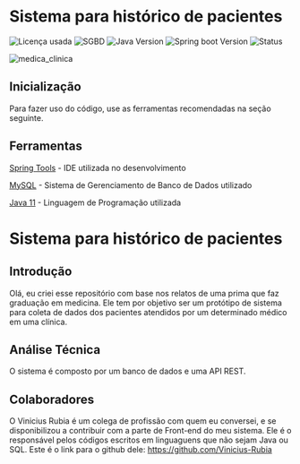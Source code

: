 # Sistema para histórico de pacientes

![Licença usada](https://img.shields.io/github/license/DaviMacielCavalcante/System_Hospital)
![SGBD](https://img.shields.io/badge/SGBD-MySQL-blue)
![Java Version](https://img.shields.io/badge/Java-11-brightgreen)
![Spring boot Version](https://img.shields.io/badge/Spring%20Boot-2.7.0-brightgreen)
![Status](https://img.shields.io/badge/Status-Finalizado-brightgreen)

![medica_clinica](https://bulcaoezeferino.adv.br/wp-content/uploads/2020/10/Copia-de-consultorio-medico-site-1170x730.jpg)

## Inicialização
Para fazer uso do código, use as ferramentas recomendadas na seção seguinte.

## Ferramentas

[Spring Tools](https://spring.io/tools) - IDE utilizada no desenvolvimento

[MySQL](https://www.mysql.com/) - Sistema de Gerenciamento de Banco de Dados utilizado

[Java 11](https://www.oracle.com/java/technologies/javase/jdk11-archive-downloads.html) - Linguagem de Programação utilizada

# Sistema para histórico de pacientes

## Introdução

Olá, eu criei esse repositório com base nos relatos de uma prima que faz graduação em medicina. Ele tem por objetivo ser um protótipo de sistema para coleta de dados dos pacientes atendidos por um determinado médico em uma clínica. 

## Análise Técnica

O sistema é composto por um banco de dados e uma API REST.

## Colaboradores

O Vinicius Rubia é um colega de profissão com quem eu conversei, e se disponibilizou a contribuir com a parte de Front-end do meu sistema. Ele é o responsável pelos códigos escritos em linguaguens que não sejam Java ou SQL. Este é o link para o github dele: https://github.com/Vinicius-Rubia
